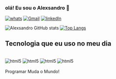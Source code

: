 
### olá! Eu sou o Alexsandro 👋

[![whats](https://img.shields.io/badge/WhatsApp-25D366?style=for-the-badge&logo=whatsapp&logoColor=white)](11913178958)
[![Gmail](https://img.shields.io/badge/Gmail-D14836?style=for-the-badge&logo=gmail&logoColor=white)](andrade23andrade@gmail.com)
[![linkedln](https://img.shields.io/badge/LinkedIn-0077B5?style=for-the-badge&logo=linkedin&logoColor=white)](https://www.linkedin.com/in/alex-af) 

![Alexsandro GitHub stats](https://github-readme-stats.vercel.app/api?username=alexsandroandra&show_icons=true&theme=dark)
[![Top Langs](https://github-readme-stats.vercel.app/api/top-langs/?username=alexsandroandra&layout=donut)](https://github.com/anuraghazra/github-readme-stats)


## Tecnologia que eu uso no meu dia 

<div style="display: inline_block"><br/>
<img align="center"alt="html5"src="https://img.shields.io/badge/HTML5-E34F26?style=for-the-badge&logo=html5&logoColor=white"/>
<img align="center"alt="html5"src="https://img.shields.io/badge/JavaScript-F7DF1E?style=for-the-badge&logo=javascript&logoColor=black"/>
<img align="center"alt="html5"src="https://img.shields.io/badge/CSS-239120?&style=for-the-badge&logo=css3&logoColor=white"/>
<img align="center"alt="html5"src="https://img.shields.io/badge/Python-14354C?style=for-the-badge&logo=python&logoColor=white"/>

</div><br/>
Programar Muda o Mundo!
